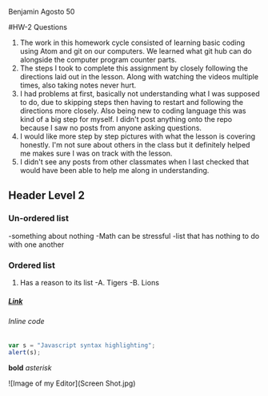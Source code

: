 Benjamin Agosto 50

#HW-2 Questions
1. The work in this homework cycle consisted of learning basic coding using Atom and git on our computers. We learned what git hub can do alongside the computer program counter parts.
2. The steps I took to complete this assignment by closely following the directions laid out in the lesson. Along with watching the videos multiple times, also taking notes never hurt.
3. I had problems at first, basically not understanding what I was supposed to do, due to skipping steps then having to restart and following the directions more closely. Also being new to coding language this was kind of a big step for myself. I didn't post anything onto the repo because I saw no posts from anyone asking questions.
4. I would like more step by step pictures with what the lesson is covering honestly. I'm not sure about others in the class but it definitely helped me makes sure I was on track with the lesson.
5. I didn't see any posts from other classmates when I last checked that would have been able to help me along in understanding.

## Header Level 2

### Un-ordered list
-something about nothing
-Math can be stressful
-list that has nothing to do with one another

### Ordered list
1. Has a reason to its list
-A. Tigers
-B. Lions

##### [Link](https://www.google.com)

###### Inline code
````javascript
var s = "Javascript syntax highlighting";
alert(s);
````

**bold**
*asterisk*

![Image of my Editor](Screen Shot.jpg)
